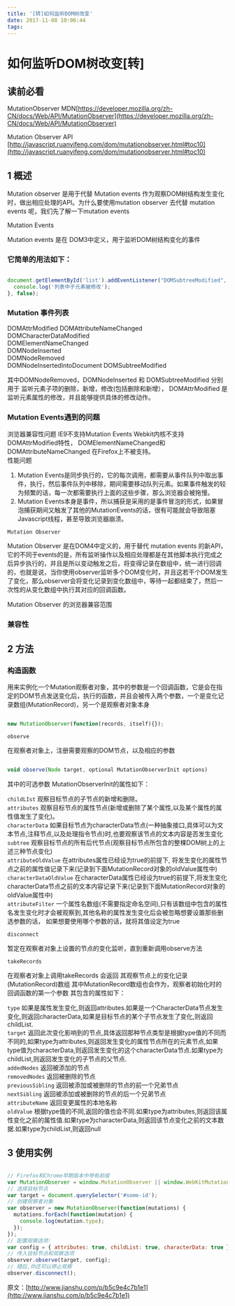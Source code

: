 ```yaml
---
title: '[转]如何监听DOM树改变'
date: 2017-11-08 10:06:44
tags:
---
```


# 如何监听DOM树改变[转]

## 读前必看

MutationObserver MDN[https://developer.mozilla.org/zh-CN/docs/Web/API/MutationObserver](https://developer.mozilla.org/zh-CN/docs/Web/API/MutationObserver)     

Mutation Observer API   [http://javascript.ruanyifeng.com/dom/mutationobserver.html#toc10](http://javascript.ruanyifeng.com/dom/mutationobserver.html#toc10)


## 1 概述

Mutation observer 是用于代替 Mutation events 作为观察DOM树结构发生变化时，做出相应处理的API。为什么要使用mutation observer 去代替 mutation events 呢，我们先了解一下mutation events

Mutation Events

Mutation events 是在 DOM3中定义，用于监听DOM树结构变化的事件

### 它简单的用法如下：

```js

document.getElementById('list').addEventListener("DOMSubtreeModified", function(){
  console.log('列表中子元素被修改');
}, false);

```

### Mutation 事件列表

DOMAttrModified 
DOMAttributeNameChanged  
DOMCharacterDataModified  
DOMElementNameChanged  
DOMNodeInserted  
DOMNodeRemoved  
DOMNodeInsertedIntoDocument 
DOMSubtreeModified  

其中DOMNodeRemoved，DOMNodeInserted 和 DOMSubtreeModified 分别用于 监听元素子项的删除，新增，修改(包括删除和新增），
DOMAttrModified 是监听元素属性的修改，并且能够提供具体的修改动作。

### Mutation Events遇到的问题

浏览器兼容性问题
IE9不支持Mutation Events
Webkit内核不支持DOMAttrModified特性，
DOMElementNameChanged和DOMAttributeNameChanged 在Firefox上不被支持。  
性能问题

1. Mutation Events是同步执行的，它的每次调用，都需要从事件队列中取出事件，执行，然后事件队列中移除，期间需要移动队列元素。如果事件触发的较为频繁的话，每一次都需要执行上面的这些步骤，那么浏览器会被拖慢。   
2. Mutation Events本身是事件，所以捕获是采用的是事件冒泡的形式，如果冒泡捕获期间又触发了其他的MutationEvents的话，很有可能就会导致阻塞Javascript线程，甚至导致浏览器崩溃。

`Mutation Observer`

Mutation Observer 是在DOM4中定义的，用于替代 mutation events 的新API，它的不同于events的是，所有监听操作以及相应处理都是在其他脚本执行完成之后异步执行的，并且是所以变动触发之后，将变得记录在数组中，统一进行回调的，也就是说，当你使用observer监听多个DOM变化时，并且这若干个DOM发生了变化，那么observer会将变化记录到变化数组中，等待一起都结束了，然后一次性的从变化数组中执行其对应的回调函数。

Mutation Observer 的浏览器兼容范围


### 兼容性


## 2 方法

### 构造函数

用来实例化一个Mutation观察者对象，其中的参数是一个回调函数，它是会在指定的DOM节点发送变化后，执行的函数，并且会被传入两个参数，一个是变化记录数组(MutationRecord)，另一个是观察者对象本身

```js

new MutationObserver(function(records, itself){});

```

`observe`

在观察者对象上，注册需要观察的DOM节点，以及相应的参数

```js

void observe(Node target, optional MutationObserverInit options)

```

其中的可选参数 MutationObserverInit的属性如下：

`childLIst` 观察目标节点的子节点的新增和删除。  
`attributes` 观察目标节点的属性节点(新增或删除了某个属性,以及某个属性的属性值发生了变化)。  
`characterData` 如果目标节点为characterData节点(一种抽象接口,具体可以为文本节点,注释节点,以及处理指令节点)时,也要观察该节点的文本内容是否发生变化  
`subtree` 观察目标节点的所有后代节点(观察目标节点所包含的整棵DOM树上的上述三种节点变化)  
`attributeOldValue` 在attributes属性已经设为true的前提下, 将发生变化的属性节点之前的属性值记录下来(记录到下面MutationRecord对象的oldValue属性中)  
`characterDataOldValue` 在characterData属性已经设为true的前提下,将发生变化characterData节点之前的文本内容记录下来(记录到下面MutationRecord对象的oldValue属性中)  
`attributeFilter` 一个属性名数组(不需要指定命名空间),只有该数组中包含的属性名发生变化时才会被观察到,其他名称的属性发生变化后会被忽略想要设置那些删选参数的话，
如果想要使用哪个参数的话，就将其值设定为true  

`disconnect`

暂定在观察者对象上设置的节点的变化监听，直到重新调用observe方法

`takeRecords`

在观察者对象上调用takeRecords 会返回 其观察节点上的变化记录(MutationRecord)数组
其中MutationRecord数组也会作为，观察者初始化时的回调函数的第一个参数
其包含的属性如下：

`type` 如果是属性发生变化,则返回attributes.如果是一个CharacterData节点发生变化,则返回characterData,如果是目标节点的某个子节点发生了变化,则返回childList.   
`target` 返回此次变化影响到的节点,具体返回那种节点类型是根据type值的不同而不同的,如果type为attributes,则返回发生变化的属性节点所在的元素节点,如果type值为characterData,则返回发生变化的这个characterData节点.如果type为childList,则返回发生变化的子节点的父节点.    
`addedNodes` 返回被添加的节点    
`removedNodes` 返回被删除的节点  
`previousSibling` 返回被添加或被删除的节点的前一个兄弟节点   
`nextSibling` 返回被添加或被删除的节点的后一个兄弟节点   
`attributeName` 返回变更属性的本地名称  
`oldValue` 根据type值的不同,返回的值也会不同.如果type为attributes,则返回该属性变化之前的属性值.如果type为characterData,则返回该节点变化之前的文本数据.如果type为childList,则返回null   

## 3 使用实例

```js

// Firefox和Chrome早期版本中带有前缀
var MutationObserver = window.MutationObserver || window.WebKitMutationObserver || window.MozMutationObserver
// 选择目标节点
var target = document.querySelector('#some-id'); 
// 创建观察者对象
var observer = new MutationObserver(function(mutations) {  
  mutations.forEach(function(mutation) { 
    console.log(mutation.type); 
  }); 
}); 
// 配置观察选项:
var config = { attributes: true, childList: true, characterData: true } 
// 传入目标节点和观察选项
observer.observe(target, config); 
// 随后,你还可以停止观察
observer.disconnect();

```

原文：[http://www.jianshu.com/p/b5c9e4c7b1e1](http://www.jianshu.com/p/b5c9e4c7b1e1)
